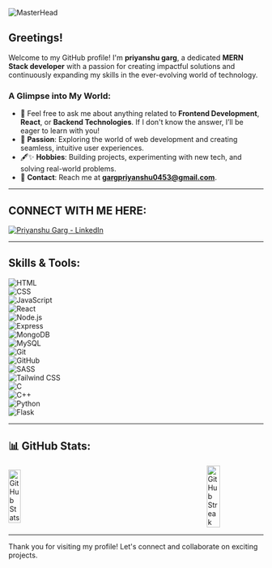 
![MasterHead](https://lh3.googleusercontent.com/GjjewSW5iRUP7_nqmtKKpFVtOrVCYz0QFnB7cXGSbfK36Yz6Wq1mdp9ToPdGWFjCPShel9r63kLF667rbMq33iMd4Q=s1280-w1280-h800)
## Greetings! 

Welcome to my GitHub profile! I'm **priyanshu garg**, a dedicated **MERN Stack developer** with a passion for creating impactful solutions and continuously expanding my skills in the ever-evolving world of technology.

### A Glimpse into My World:

- 💬 Feel free to ask me about anything related to **Frontend Development**, **React**, or **Backend Technologies**. If I don't know the answer, I’ll be eager to learn with you!
- 🔄 **Passion**: Exploring the world of web development and creating seamless, intuitive user experiences.
- 🖋✨ **Hobbies**: Building projects, experimenting with new tech, and solving real-world problems.
- 📧 **Contact**: Reach me at **gargpriyanshu0453@gmail.com**.
  

---

##  CONNECT WITH ME HERE:
<p align="left">
<a href="https://www.linkedin.com/in/priyanshu-g-899424271/" target="blank"><img align="center" src="https://img.shields.io/badge/LinkedIn-0077B5?style=for-the-badge&logo=linkedin&logoColor=white" alt="Priyanshu Garg - LinkedIn" /></a>



---

##  Skills & Tools:
<p align="left" margin-bottom="2rem">
  
  <img src="https://img.shields.io/badge/HTML-%23E34F26?style=for-the-badge&logo=html5&logoColor=white" alt="HTML" />
  <br>
  <img src="https://img.shields.io/badge/CSS-%231572B6?style=for-the-badge&logo=css3&logoColor=white" alt="CSS" />
  <br>
  <img src="https://img.shields.io/badge/JavaScript-%23F7DF1E?style=for-the-badge&logo=javascript&logoColor=black" alt="JavaScript" />
  <br>
  <img src="https://img.shields.io/badge/React-%2361DAFB?style=for-the-badge&logo=react&logoColor=black" alt="React" />
  <br>
  <img src="https://img.shields.io/badge/Node.js-%23339933?style=for-the-badge&logo=node.js&logoColor=white" alt="Node.js" />
  <br>
  <img src="https://img.shields.io/badge/Express-%23000000?style=for-the-badge&logo=express&logoColor=white" alt="Express" />
  <br>
  <img src="https://img.shields.io/badge/MongoDB-%2347A248?style=for-the-badge&logo=mongodb&logoColor=white" alt="MongoDB" />
  <br>
  <img src="https://img.shields.io/badge/MySQL-%234479A1?style=for-the-badge&logo=mysql&logoColor=white" alt="MySQL" />
  <br>
  <img src="https://img.shields.io/badge/Git-%23F1502F?style=for-the-badge&logo=git&logoColor=white" alt="Git" />
  <br>
  <img src="https://img.shields.io/badge/GitHub-%23121011?style=for-the-badge&logo=github&logoColor=white" alt="GitHub" />
  <br>
  <img src="https://img.shields.io/badge/SASS-%23CC6699?style=for-the-badge&logo=sass&logoColor=white" alt="SASS" />
  <br>
  <img src="https://img.shields.io/badge/TailwindCSS-%2338B2AC?style=for-the-badge&logo=tailwindcss&logoColor=white" alt="Tailwind CSS" />
  <br>
  <img src="https://img.shields.io/badge/C-%2300599C?style=for-the-badge&logo=c&logoColor=white" alt="C" />
  <br>
  <img src="https://img.shields.io/badge/C++-%2300599C?style=for-the-badge&logo=cplusplus&logoColor=white" alt="C++" />
  <br>
  <img src="https://img.shields.io/badge/Python-%2314354C?style=for-the-badge&logo=python&logoColor=white" alt="Python" />
  <br>
  <img src="https://img.shields.io/badge/Flask-%23000000?style=for-the-badge&logo=flask&logoColor=white" alt="Flask" />

</p>



---

## 📊 GitHub Stats:

<div style="display: flex; justify-content: space-between; align-items: center; gap: 10px;">
  <a href="https://github.com/priyanshugarg1234">
    <img src="https://github-readme-stats.vercel.app/api?username=priyanshugarg1234&show_icons=true&locale=en" alt="GitHub Stats" style="width: 48%; height: auto;" />
  </a>
  <a href="https://github.com/priyanshugarg1234">
    <img src="https://github-readme-streak-stats.herokuapp.com/?user=priyanshugarg1234&" alt="GitHub Streak" style="width: 48%; height: auto;" />
  </a>
</div>


---

Thank you for visiting my profile! Let's connect and collaborate on exciting projects.



